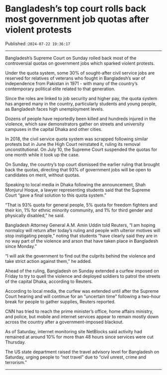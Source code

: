 # Bangladesh’s top court rolls back most government job quotas after violent protests

Published :`2024-07-22 19:36:17`

---

Bangladesh’s Supreme Court on Sunday rolled back most of the controversial quotas on government jobs which sparked violent protests.

Under the quota system, some 30% of sought-after civil service jobs are reserved for relatives of veterans who fought in Bangladesh’s war of independence from Pakistan in 1971 - with many of the country’s contemporary political elite related to that generation.

Since the roles are linked to job security and higher pay, the quota system has angered many in the country, particularly students and young people, as Bangladesh faces high unemployment levels.

Dozens of people have reportedly been killed and hundreds injured in the violence, which saw demonstrators gather on streets and university campuses in the capital Dhaka and other cities.

In 2018, the civil service quota system was scrapped following similar protests but in June the High Court reinstated it, ruling its removal unconstitutional. On July 10, the Supreme Court suspended the quotas for one month while it took up the case.

On Sunday, the country’s top court dismissed the earlier ruling that brought back the quotas, directing that 93% of government jobs will be open to candidates on merit, without quotas.

Speaking to local media in Dhaka following the announcement, Shah Monjurul Hoque, a lawyer representing students said that the Supreme Court “gave a final solution to this quota system.”

“That is 93% quota for general people, 5% quota for freedom fighters and their kin, 1% for ethnic minority community, and 1% for third gender and physically disabled,” he said.

Bangladesh Attorney General A.M. Amin Uddin told Reuters, “I am hoping normalcy will return after today’s ruling and people with ulterior motives will stop instigating people,” noting that students “have clearly said they are in no way part of the violence and arson that have taken place in Bangladesh since Monday.”

“I will ask the government to find out the culprits behind the violence and take strict action against them,” he added.

Ahead of the ruling, Bangladesh on Sunday extended a curfew imposed on Friday to try to quell the violence and deployed soldiers to patrol the streets of the capital Dhaka, according to Reuters.

According to local media, the curfew was extended until after the Supreme Court hearing and will continue for an “uncertain time” following a two-hour break for people to gather supplies, Reuters reported.

CNN has tried to reach the prime minister’s office, home affairs ministry, and police, but mobile and internet services appear to remain mostly down across the country after a government-imposed blackout.

As of Saturday, internet monitoring site NetBlocks said activity had remained at around 10% for more than 48 hours since services were cut Thursday.

The US state department raised the travel advisory level for Bangladesh on Saturday, urging people to “not travel” due to “civil unrest, crime and terrorism.”

---

